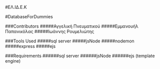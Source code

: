 #ΕΛ.ΙΔ.Ε.Κ

#DatabaseForDummies

###Contributors 
#####Αγγελική Πνευματικού
#####Εμμανουήλ Παπανικόλας
#####Ιωάννης Ρουμελιώτης


###Tools Used
#####sql server 
#####jsNode
#####nodemon
#####express
#####ejs 

###Requirements
######sql server 
######jsNode
######ejs (template engine)
